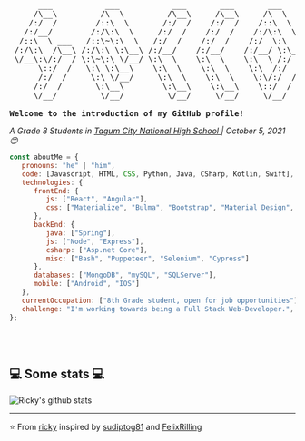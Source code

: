 <pre>
      ___           ___           ___       ___       ___     
     /\__\         /\  \         /\__\     /\__\     /\  \    
    /:/  /        /::\  \       /:/  /    /:/  /    /::\  \   
   /:/__/        /:/\:\  \     /:/  /    /:/  /    /:/\:\  \  
  /::\  \ ___   /::\~\:\  \   /:/  /    /:/  /    /:/  \:\  \ 
 /:/\:\  /\__\ /:/\:\ \:\__\ /:/__/    /:/__/    /:/__/ \:\__\
 \/__\:\/:/  / \:\~\:\ \/__/ \:\  \    \:\  \    \:\  \ /:/  /
      \::/  /   \:\ \:\__\    \:\  \    \:\  \    \:\  /:/  / 
      /:/  /     \:\ \/__/     \:\  \    \:\  \    \:\/:/  /  
     /:/  /       \:\__\        \:\__\    \:\__\    \::/  /   
     \/__/         \/__/         \/__/     \/__/     \/__/    

<strong>Welcome to the introduction of my GitHub profile!</strong>
</pre>
<p><em>A Grade 8 Students in <a href="https://tagumcitynhs.ph">Tagum City National High School </a>| October 5, 2021 😊</br> 
</em>


```javascript
const aboutMe = {
   pronouns: "he" | "him",
   code: [Javascript, HTML, CSS, Python, Java, CSharp, Kotlin, Swift],
   technologies: {
      frontEnd: {
         js: ["React", "Angular"],
         css: ["Materialize", "Bulma", "Bootstrap", "Material Design", "Semantic UI"]
      },
      backEnd: {
         java: ["Spring"],
         js: ["Node", "Express"],
         csharp: ["Asp.net Core"],
         misc: ["Bash", "Puppeteer", "Selenium", "Cypress"]
      },
      databases: ["MongoDB", "mySQL", "SQLServer"],
      mobile: ["Android", "IOS"]
   },
   currentOccupation: ["8th Grade student, open for job opportunities"],
   challenge: "I'm working towards being a Full Stack Web-Developer.",
};
```
</br></br>
<h2>💻 Some stats 💻</h2>

![Ricky's github stats](https://github-readme-stats.vercel.app/api?username=rodrigoricky&show_icons=true&title_color=fff&icon_color=79ff97&text_color=9f9f9f&bg_color=151515)

---

⭐️ From [ricky](https://github.com/rodrigoricky) inspired by [sudiptog81](https://github.com/sudiptog81) and  [FelixRilling](https://github.com/)

